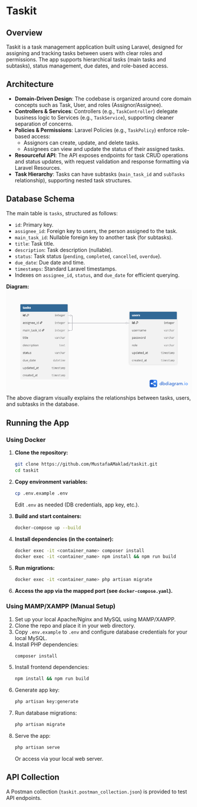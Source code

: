 # Taskit

## Overview

Taskit is a task management application built using Laravel, designed for assigning and tracking tasks between users with clear roles and permissions. The app supports hierarchical tasks (main tasks and subtasks), status management, due dates, and role-based access.

## Architecture

- **Domain-Driven Design**: The codebase is organized around core domain concepts such as Task, User, and roles (Assignor/Assignee).
- **Controllers & Services**: Controllers (e.g., `TaskController`) delegate business logic to Services (e.g., `TaskService`), supporting cleaner separation of concerns.
- **Policies & Permissions**: Laravel Policies (e.g., `TaskPolicy`) enforce role-based access:
  - Assignors can create, update, and delete tasks.
  - Assignees can view and update the status of their assigned tasks.
- **Resourceful API**: The API exposes endpoints for task CRUD operations and status updates, with request validation and response formatting via Laravel Resources.
- **Task Hierarchy**: Tasks can have subtasks (`main_task_id` and `subTasks` relationship), supporting nested task structures.

## Database Schema

The main table is `tasks`, structured as follows:

- `id`: Primary key.
- `assignee_id`: Foreign key to users, the person assigned to the task.
- `main_task_id`: Nullable foreign key to another task (for subtasks).
- `title`: Task title.
- `description`: Task description (nullable).
- `status`: Task status (`pending`, `completed`, `cancelled`, `overdue`).
- `due_date`: Due date and time.
- `timestamps`: Standard Laravel timestamps.
- Indexes on `assignee_id`, `status`, and `due_date` for efficient querying.

**Diagram:**  
![Task Management Schema](./task-management-schema.png)  
The above diagram visually explains the relationships between tasks, users, and subtasks in the database.

## Running the App

### Using Docker

1. **Clone the repository:**
   ```bash
   git clone https://github.com/MustafaAMaklad/taskit.git
   cd taskit
   ```
2. **Copy environment variables:**
   ```bash
   cp .env.example .env
   ```
   Edit `.env` as needed (DB credentials, app key, etc.).

3. **Build and start containers:**
   ```bash
   docker-compose up --build
   ```

4. **Install dependencies (in the container):**
   ```bash
   docker exec -it <container_name> composer install
   docker exec -it <container_name> npm install && npm run build
   ```

5. **Run migrations:**
   ```bash
   docker exec -it <container_name> php artisan migrate
   ```

6. **Access the app via the mapped port (see `docker-compose.yaml`).**

### Using MAMP/XAMPP (Manual Setup)

1. Set up your local Apache/Nginx and MySQL using MAMP/XAMPP.
2. Clone the repo and place it in your web directory.
3. Copy `.env.example` to `.env` and configure database credentials for your local MySQL.
4. Install PHP dependencies:
   ```bash
   composer install
   ```
5. Install frontend dependencies:
   ```bash
   npm install && npm run build
   ```
6. Generate app key:
   ```bash
   php artisan key:generate
   ```
7. Run database migrations:
   ```bash
   php artisan migrate
   ```
8. Serve the app:
   ```bash
   php artisan serve
   ```
   Or access via your local web server.

## API Collection

A Postman collection (`taskit.postman_collection.json`) is provided to test API endpoints.
